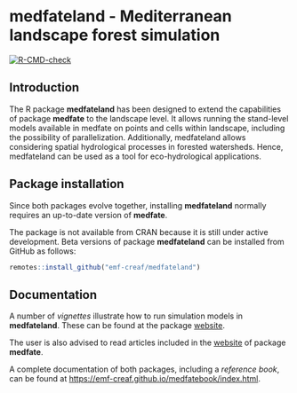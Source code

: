 medfateland - Mediterranean landscape forest simulation
================

[![R-CMD-check](https://github.com/emf-creaf/medfateland/actions/workflows/R-CMD-check.yaml/badge.svg)](https://github.com/emf-creaf/medfateland/actions)

## Introduction

The R package **medfateland** has been designed to extend the
capabilities of package **medfate** to the landscape level. It allows
running the stand-level models available in medfate on points and cells
within landscape, including the possibility of parallelization.
Additionally, medfateland allows considering spatial hydrological
processes in forested watersheds. Hence, medfateland can be used as a
tool for eco-hydrological applications.

## Package installation

Since both packages evolve together, installing **medfateland** normally
requires an up-to-date version of **medfate**.

The package is not available from CRAN because it is still under active
development. Beta versions of package **medfateland** can be installed
from GitHub as follows:

``` r
remotes::install_github("emf-creaf/medfateland")
```

## Documentation

A number of *vignettes* illustrate how to run simulation models in
**medfateland**. These can be found at the package
[website](https://emf-creaf.github.io/medfateland/).

The user is also advised to read articles included in the
[website](https://emf-creaf.github.io/medfate/) of package **medfate**.

A complete documentation of both packages, including a *reference book*,
can be found at <https://emf-creaf.github.io/medfatebook/index.html>.
